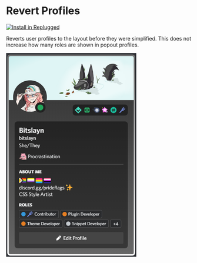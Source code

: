 # Revert Profiles
[![Install in Replugged](https://img.shields.io/badge/-Install%20in%20Replugged-blue?style=for-the-badge&logo=none)](https://replugged.dev/install?identifier=btw.bitslayn.revertProfiles)

Reverts user profiles to the layout before they were simplified. This does not increase how many roles are shown in popout profiles.

![Theme Image](https://raw.githubusercontent.com/Bitslayn/RepluggedAddons/main/themes/btw.bitslayn.revertProfiles/images/thumb.png)
